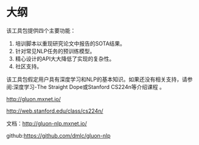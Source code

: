 
# 大纲


该工具包提供四个主要功能：

1. 培训脚本以重现研究论文中报告的SOTA结果。
2. 针对常见NLP任务的预训练模型。
3. 精心设计的API大大降低了实现的复杂性。
4. 社区支持。

该工具包假定用户具有深度学习和NLP的基本知识。如果还没有相关支持，请参阅:深度学习-The Straight Dope或Stanford CS224n等介绍课程 。

http://gluon.mxnet.io/

http://web.stanford.edu/class/cs224n/

文档：http://gluon-nlp.mxnet.io/

github:https://github.com/dmlc/gluon-nlp

